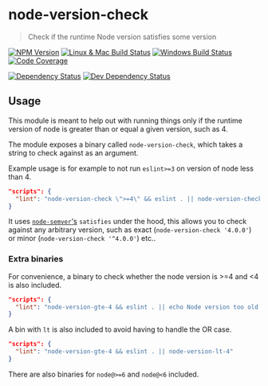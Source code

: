 # node-version-check
> Check if the runtime Node version satisfies some version

[![NPM Version][npm-image]][npm-url]
[![Linux & Mac Build Status][travis-image]][travis-url]
[![Windows Build Status][appveyor-image]][appveyor-url]
[![Code Coverage][codecov-image]][codecov-url]


[![Dependency Status][david-image]][david-url]
[![Dev Dependency Status][david-dev-image]][david-dev-url]

## Usage

This module is meant to help out with running things only if the runtime version of node is greater than or equal a
given version, such as 4.

The module exposes a binary called `node-version-check`, which takes a string to check against as an argument.
 
Example usage is for example to not run `eslint>=3` on version of node less than 4.

```json
"scripts": {
  "lint": "node-version-check \">=4\" && eslint . || node-version-check \"<4\""
}
```

It uses [`node-semver`'s](https://github.com/npm/node-semver) `satisfies` under the hood, this allows you to check
against any arbitrary version, such as exact (`node-version-check '4.0.0'`) or minor (`node-version-check '^4.0.0'`)
etc..

### Extra binaries

For convenience, a binary to check whether the node version is >=4 and <4 is also included.

```json
"scripts": {
  "lint": "node-version-gte-4 && eslint . || echo Node version too old to run linting"
}
```

A bin with `lt` is also included to avoid having to handle the OR case.

```json
"scripts": {
  "lint": "node-version-gte-4 && eslint . || node-version-lt-4"
}
```

There are also binaries for `node@>=6` and `node@<6` included.

[npm-url]: https://npmjs.org/package/node-version-check
[npm-image]: https://img.shields.io/npm/v/node-version-check.svg
[travis-url]: https://travis-ci.org/SimenB/node-version-check
[travis-image]: https://img.shields.io/travis/SimenB/node-version-check/master.svg?maxAge=2592000
[appveyor-url]: https://ci.appveyor.com/project/SimenB/node-version-check
[appveyor-image]: https://ci.appveyor.com/api/projects/status/leljtwqeg3x55v22/branch/master?svg=true
[codecov-url]: https://codecov.io/gh/SimenB/node-version-check
[codecov-image]: https://img.shields.io/codecov/c/github/SimenB/node-version-check/master.svg
[david-url]: https://david-dm.org/SimenB/node-version-check
[david-image]: https://img.shields.io/david/SimenB/node-version-check.svg
[david-dev-url]: https://david-dm.org/SimenB/node-version-check?type=dev
[david-dev-image]: https://img.shields.io/david/dev/SimenB/node-version-check.svg
